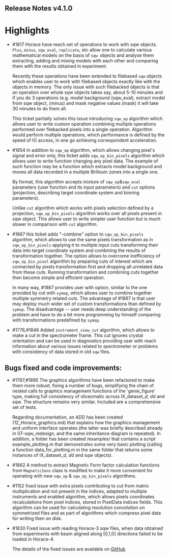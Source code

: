 ## Release Notes v4.1.0

# Highlights

 - #1817 Horace have reach set of operations to work with sqw objects. `Plus`, `minus`, `sqw_eval`, `replicate`,
   etc allow one to calculate various mathematical models on the basis of `sqw `objects and analyse them extracting,
   adding and mixing models with each other and comparing them with the results obtained in experiment.
   
   Recently these operations have been extended to filebased `sqw` objects which enables user to work with filebased
   objects exactly like with the objects in memory. The only issue with such filebacked objects is that an operation
   over whole sqw objects takes say, about 5-10 minutes and if you do 3 operations (e.g. model background (sqw_eval),
   extract model from sqw object, (minus) and mask negative values (mask) it will take 30 minutes to do them all.
   
   This ticket partially solves this issue introducing `sqw_op` algorithm which allows user to write custom
   operation combining multiple operations performed over filebacked pixels into a single operation. 
   Algorithm would perform multiple operations, which performance is defined by the speed of IO access,
   in one go achieving correspondent acceleration.
   
 - #1854 In addition to `sqw_op` algorithm, which allows changing pixel's signal and error only, this ticket adds
   `sqw_op_bin_pixels` algorithm which allows user to write function changing any pixel data. The example
   of such function may be a function which extracts model background and moves all data recorded in a multiple
   Brillouin zones into a single one.
   
   By format, this algorithm accepts mixture of `sqw_op`&`sqw_eval` parameters (user function and its input parameters) and
   `cut` options  (projection, describing target coordinate system and binning parameters).
   
   Unlike `cut` algorithm which works with pixels selection defined by a projection, `sqw_op_bin_pixels`
   algorithm works over all pixels present in sqw object. This allows user to write simpler user function
   but is much slower in comparison with `cut` algorithm.
   
 - #1867 this ticket adds "-combine" option to `sqw_op_bin_pixels` algorithm, which allows to use the same pixels
   transformation as in `sqw_op_bin_pixels` applying it to multiple input cuts transforming their data into
   target coordinate system and combining the results of transformation together. The option allows to overcome
   inefficiency of `sqw_op_bin_pixel` algorithm by preparing cuts of interest which are connected by pixels transformation
   first and dropping all unrelated data from these cuts. Running transformation and combining cuts together then 
   become simple and efficient operation. 
   
   In many way, #1867 provides user with option, similar to the one provided by cut with `symop`, which allows
   user to combine together multiple symmetry related cuts. The advantage of #1867 is that user may deploy much 
   wider set of custom transformations than defined by `symop`. The disadvantage -- user needs deep understanding 
   of the problem and have to do a bit more programming by himself comparing with transformations predefined by `symop`.
   

 - #1776,#1846 Added `instrument_view_cut` algorithm, which allows to make a cut in the spectrometer frame. 
   This cut ignores crystal orientation and can be used in diagnostics providing user with reach information
   about various issues related to spectrometer or problems with consistency of data stored in old `sqw` files.

## Bugs fixed and code improvements:


 - #1787,#1895 The graphics algorithms have been refactored to make them more robust, fixing a number of bugs,
   simplifying   the chain of nested calls to graphics management functions of the 'genie_figure' type, 
   making full consistency of sliceomatic across IX_dataset_*d, d*d and sqw. The structure remains very similar. Included are a comprehensive set of tests.

   Regarding documentation, an ADD has been created (12_Horace_graphics.md) that explains how the graphics
   management and uniform interface operates (the latter was briefly described already in 07-sqw_redesign,
   and the same inheritance diagram is repeated). In addition, a folder has been created /examples/ that contains a script example_plotting.m that demonstrates some very basic plotting (calling a function data_for_plotting.m in the same folder that returns some instances of IX_dataset_*d, d*d and sqw objects).

 - #1862 A method to extract Magnetic Form factor calculation functions from `MagneticIons` class
   is modified to make it more convenient for operating with new `sqw_op` & `sqw_op_bin_pixels` algorithms.

 - #1152 fixed issue with extra pixels contributing to cut from matrix multiplication and not
   present in the indices, adapted to multiple instruments and enabled algorithm, which allows
   pixels coordinates recalculations from pixel indices, stored in PixelData indices
   fields. This algorithm can be used for calculating resolution convolution on symmetrized
   files and as part of algorithms which compress pixel data for writing then on disk.

 - #1830 Fixed issue with reading Horace-3 sqw files, when data obtained from experiments
   with beam aligned along [0,1,0] directions failed to be loaded in Horace-4.
 
   The details of the fixed issues are available on
   [GitHub](https://github.com/pace-neutrons/Horace/issues/)
